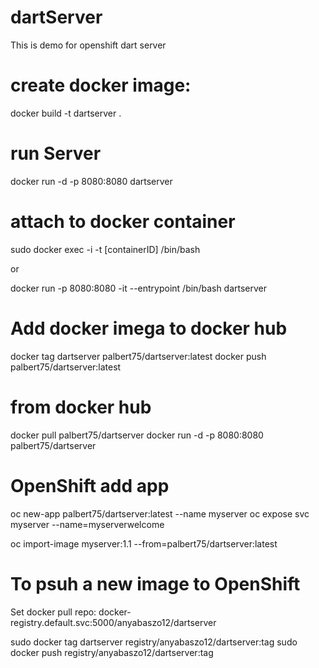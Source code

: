 # dartServer

This is demo for openshift dart server

# create docker image:

docker  build  -t dartserver .

# run Server

docker run -d -p 8080:8080 dartserver

# attach to docker container

sudo docker exec -i -t  [containerID] /bin/bash

or

docker run -p 8080:8080  -it --entrypoint /bin/bash dartserver

# Add docker imega to docker hub

docker tag  dartserver palbert75/dartserver:latest
docker push palbert75/dartserver:latest


# from docker hub
docker pull palbert75/dartserver
docker run -d -p 8080:8080 palbert75/dartserver


# OpenShift add app

oc new-app palbert75/dartserver:latest --name myserver
oc expose svc myserver --name=myserverwelcome

oc import-image myserver:1.1 --from=palbert75/dartserver:latest

# To psuh a new image to OpenShift
Set docker pull repo: docker-registry.default.svc:5000/anyabaszo12/dartserver

sudo docker tag dartserver registry/anyabaszo12/dartserver:tag
sudo docker push registry/anyabaszo12/dartserver:tag


